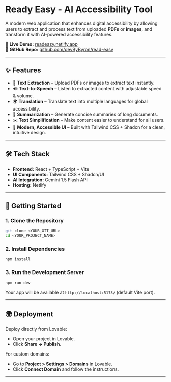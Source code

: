 # Ready Easy - AI Accessibility Tool

A modern web application that enhances digital accessibility by allowing users to extract and process text from uploaded **PDFs** or **images**, and transform it with AI-powered accessibility features.

🔗 **Live Demo:** [readeazy.netlify.app](https://readeazy.netlify.app/)  
📂 **GitHub Repo:** [github.com/devByByron/read-easy](https://github.com/devByByron/read-easy)  

---

## ✨ Features

- 📄 **Text Extraction** – Upload PDFs or images to extract text instantly.  
- 🔊 **Text-to-Speech** – Listen to extracted content with adjustable speed & volume.  
- 🌍 **Translation** – Translate text into multiple languages for global accessibility.  
- 📝 **Summarization** – Generate concise summaries of long documents.  
- ✂️ **Text Simplification** – Make content easier to understand for all users.  
- 🎨 **Modern, Accessible UI** – Built with Tailwind CSS + Shadcn for a clean, intuitive design.  

---

## 🛠️ Tech Stack  

- **Frontend:** React + TypeScript + Vite  
- **UI Components:** Tailwind CSS + Shadcn/UI  
- **AI Integration:** Gemini 1.5 Flash API  
- **Hosting:** Netlify  

---

## 🚀 Getting Started  

### 1. Clone the Repository  
```bash
git clone <YOUR_GIT_URL>
cd <YOUR_PROJECT_NAME>
```

### 2. Install Dependencies  
```bash
npm install
```

### 3. Run the Development Server  
```bash
npm run dev
```  

Your app will be available at `http://localhost:5173/` (default Vite port).  

---

## 🌍 Deployment  

Deploy directly from Lovable:  
- Open your project in Lovable.  
- Click **Share → Publish**.  

For custom domains:  
- Go to **Project > Settings > Domains** in Lovable.  
- Click **Connect Domain** and follow the instructions.  

---
